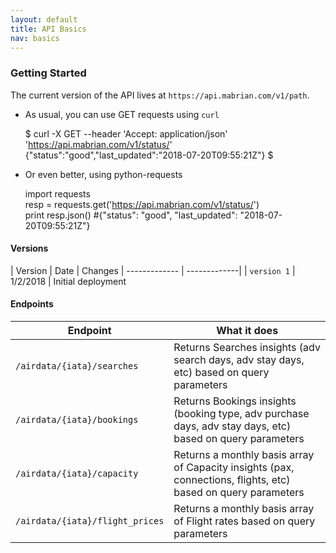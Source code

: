 ```yaml
---
layout: default
title: API Basics
nav: basics
---
```


### Getting Started

The current version of the API lives at ```https://api.mabrian.com/v1/path```.

- As usual, you can use GET requests using  ```curl```

    $ curl -X GET --header 'Accept: application/json' 'https://api.mabrian.com/v1/status/'
    {"status":"good","last_updated":"2018-07-20T09:55:21Z"} 
    $

- Or even better, using python-requests

    import requests  
    resp = requests.get('https://api.mabrian.com/v1/status/')  
    print resp.json() 
    #{"status": "good", "last_updated": "2018-07-20T09:55:21Z"} 


#### Versions

| Version | Date | Changes
| ------------- | -------------|
| ```version 1``` | 1/2/2018 | Initial deployment

#### Endpoints

| Endpoint | What it does |
| ------------- | -------------|
| ```/airdata/{iata}/searches``` | Returns Searches insights (adv search days, adv stay days, etc) based on query parameters
| ```/airdata/{iata}/bookings``` | Returns Bookings insights (booking type, adv purchase days, adv stay days, etc) based on query parameters
| ```/airdata/{iata}/capacity``` | Returns a monthly basis array of Capacity insights (pax, connections, flights, etc) based on query parameters
| ```/airdata/{iata}/flight_prices``` | Returns a monthly basis array of Flight rates based on query parameters


<body id="basics"></body>
